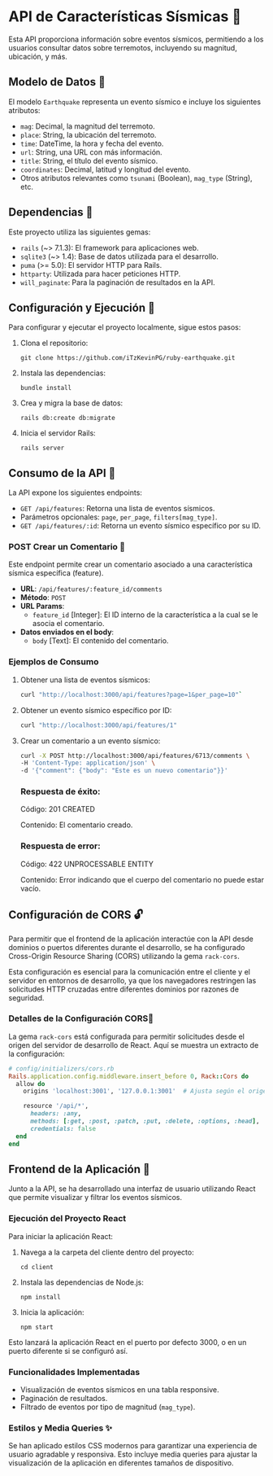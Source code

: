 # API de Características Sísmicas 🧮

Esta API proporciona información sobre eventos sísmicos, permitiendo a los usuarios consultar datos sobre terremotos, incluyendo su magnitud, ubicación, y más.

## Modelo de Datos 🔨

El modelo `Earthquake` representa un evento sísmico e incluye los siguientes atributos:

- `mag`: Decimal, la magnitud del terremoto.
- `place`: String, la ubicación del terremoto.
- `time`: DateTime, la hora y fecha del evento.
- `url`: String, una URL con más información.
- `title`: String, el título del evento sísmico.
- `coordinates`: Decimal, latitud y longitud del evento.
- Otros atributos relevantes como `tsunami` (Boolean), `mag_type` (String), etc.

## Dependencias 🦺

Este proyecto utiliza las siguientes gemas:

- `rails` (~> 7.1.3): El framework para aplicaciones web.
- `sqlite3` (~> 1.4): Base de datos utilizada para el desarrollo.
- `puma` (>= 5.0): El servidor HTTP para Rails.
- `httparty`: Utilizada para hacer peticiones HTTP.
- `will_paginate`: Para la paginación de resultados en la API.

## Configuración y Ejecución 🎇

Para configurar y ejecutar el proyecto localmente, sigue estos pasos:

1. Clona el repositorio:

    `git clone https://github.com/iTzKevinPG/ruby-earthquake.git`

2. Instala las dependencias:

    `bundle install`

3. Crea y migra la base de datos:

    `rails db:create db:migrate`

4. Inicia el servidor Rails:

    `rails server`

## Consumo de la API 📱

La API expone los siguientes endpoints:

- `GET /api/features`: Retorna una lista de eventos sísmicos.
- Parámetros opcionales: `page`, `per_page`, `filters[mag_type]`.
- `GET /api/features/:id`: Retorna un evento sísmico específico por su ID.

### POST Crear un Comentario 📲

Este endpoint permite crear un comentario asociado a una característica sísmica específica (feature).

- **URL**: `/api/features/:feature_id/comments`
- **Método**: `POST`
- **URL Params**: 
  - `feature_id` [Integer]: El ID interno de la característica a la cual se le asocia el comentario.
- **Datos enviados en el body**:
  - `body` [Text]: El contenido del comentario.


### Ejemplos de Consumo

1. Obtener una lista de eventos sísmicos:

    ```bash
    curl "http://localhost:3000/api/features?page=1&per_page=10"`
    ```

2. Obtener un evento sísmico específico por ID:

    ```bash
    curl "http://localhost:3000/api/features/1"
    ```

3. Crear un comentario a un evento sísmico:


    ```bash
    curl -X POST http://localhost:3000/api/features/6713/comments \
    -H 'Content-Type: application/json' \
    -d '{"comment": {"body": "Este es un nuevo comentario"}}'
    ```

    ### Respuesta de éxito:
    Código: 201 CREATED
    
    Contenido: El comentario creado.
    ### Respuesta de error:
    Código: 422 UNPROCESSABLE ENTITY

    Contenido: Error indicando que el cuerpo del comentario no puede estar vacío.

## Configuración de CORS 🔓

Para permitir que el frontend de la aplicación interactúe con la API desde dominios o puertos diferentes durante el desarrollo, se ha configurado Cross-Origin Resource Sharing (CORS) utilizando la gema `rack-cors`.

Esta configuración es esencial para la comunicación entre el cliente y el servidor en entornos de desarrollo, ya que los navegadores restringen las solicitudes HTTP cruzadas entre diferentes dominios por razones de seguridad.

### Detalles de la Configuración CORS🔑

La gema `rack-cors` está configurada para permitir solicitudes desde el origen del servidor de desarrollo de React. Aquí se muestra un extracto de la configuración:

```ruby
# config/initializers/cors.rb
Rails.application.config.middleware.insert_before 0, Rack::Cors do
  allow do
    origins 'localhost:3001', '127.0.0.1:3001'  # Ajusta según el origen de tu cliente React

    resource '/api/*',
      headers: :any,
      methods: [:get, :post, :patch, :put, :delete, :options, :head],
      credentials: false
  end
end
```

## Frontend de la Aplicación 🎃

Junto a la API, se ha desarrollado una interfaz de usuario utilizando React que permite visualizar y filtrar los eventos sísmicos.

### Ejecución del Proyecto React

Para iniciar la aplicación React:

1. Navega a la carpeta del cliente dentro del proyecto:

    `cd client`

2. Instala las dependencias de Node.js:

    `npm install`

3. Inicia la aplicación:

    `npm start`

Esto lanzará la aplicación React en el puerto por defecto 3000, o en un puerto diferente si se configuró así.

### Funcionalidades Implementadas

- Visualización de eventos sísmicos en una tabla responsive.
- Paginación de resultados.
- Filtrado de eventos por tipo de magnitud (`mag_type`).

### Estilos y Media Queries ✨

Se han aplicado estilos CSS modernos para garantizar una experiencia de usuario agradable y responsiva. Esto incluye media queries para ajustar la visualización de la aplicación en diferentes tamaños de dispositivo.